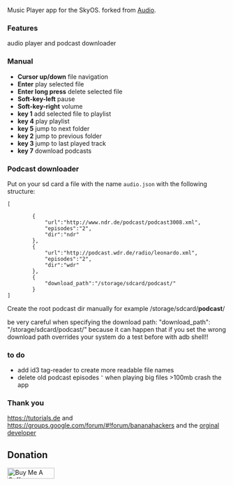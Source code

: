 Music Player app for the SkyOS.
forked from [Audio](https://github.com/strukturart/audio).
### Features
audio player and podcast downloader


### Manual
+ **Cursor up/down** file navigation 
+ **Enter** play selected file
+ **Enter long press** delete selected file
+ **Soft-key-left** pause
+ **Soft-key-right** volume
+ **key 1** add selected file to playlist
+ **key 4** play playlist
+ **key 5** jump to next folder
+ **key 2** jump to previous folder
+ **key 3** jump to last played track 
+ **key 7** download podcasts

### Podcast downloader
Put on your sd card a file with the name `audio.json` with the following structure:


```
[
	
		{
			"url":"http://www.ndr.de/podcast/podcast3008.xml",
			"episodes":"2",
			"dir":"ndr"
		},
		{
			"url":"http://podcast.wdr.de/radio/leonardo.xml",
			"episodes":"2",
			"dir":"wdr"
		},
		{
			"download_path":"/storage/sdcard/podcast/"
		}
]

```

Create the root podcast dir manually for example /storage/sdcard/**podcast**/

be very careful when specifying the download path: "download_path": "/storage/sdcard/podcast/"
because it can happen that if you set the wrong download path overrides your system
do a test before with adb shell!!

### to do

- add id3 tag-reader to create more readable file names
- delete old podcast episodes
⁻ when playing big files >100mb crash the app 


### Thank you
https://tutorials.de and https://groups.google.com/forum/#!forum/bananahackers
and the [orginal developer](https://github.com/strukturart/audio)


## Donation
<a href="https://www.buymeacoffee.com/ashivered" target="_blank"><img src="https://cdn.buymeacoffee.com/buttons/lato-orange.png" alt="Buy Me A Coffee" style="height: 25px !important;width: 108px !important;" ></a>



